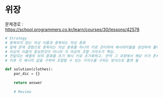 # 위장
문제경로 : https://school.programmers.co.kr/learn/courses/30/lessons/42578

```python
# Strategy
# 중복되지 않는 의상 이름과 중복되는 의상 종류 
# 앞에 문제 경험으로 중복되는 의상 종류를 하나의 키로 관리하여 해시테이블을 생성하여 풀어보기.
# 의상의 이름이 중요한것이 아니라 각 의상의 조합 가지수가 핵심.
# 전달되는 배열의 뒤의 종류를 초기 해시 키로 초기화하고. 만약 그 과정에서 해당 키가 존제한다면 +=1 (완주하지 못한 선수와 비슷한 방식으로)
# 이후 각 해시의 값을 구하여 조합할 수 있는 가지수를 구하는 방식으로 풀면 될 

def solution(clothes):
    par_dic = {}
  
    return answer
    
    # Review
```
